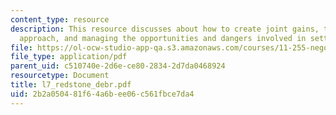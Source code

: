 ```yaml
---
content_type: resource
description: This resource discusses about how to create joint gains, the mutual gains
  approach, and managing the opportunities and dangers involved in setting aspirations.
file: https://ol-ocw-studio-app-qa.s3.amazonaws.com/courses/11-255-negotiation-and-dispute-resolution-in-the-public-sector-spring-2005/2b2a050481f64a6bee06c561fbce7da4_l7_redstone_debr.pdf
file_type: application/pdf
parent_uid: c510740e-2d6e-ce80-2834-2d7da0468924
resourcetype: Document
title: l7_redstone_debr.pdf
uid: 2b2a0504-81f6-4a6b-ee06-c561fbce7da4
---
```

